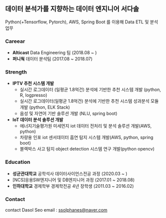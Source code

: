 ## 데이터 분석가를 지향하는 데이터 엔지니어 서다솔
Python(+Tensorflow, Pytorch), AWS, Spring Boot 를 이용해 Data ETL 및 분석 업무

### Careear

- **Alticast** Data Engineering 팀 (2018.08 ~ )
- **퍼니웍** 데이터 분석팀 (2017.08 ~ 2018.07) 

### Strength
- **IPTV 추천 시스템 개발** 
  - 실시간 로그데이터 (일평균 1.8억건) 분석에 기반한 추천 시스템 개발 (python, R, logpresso)
  - 실시간 로그데이터(일평균 1.8억건)  분석에 기반한 추천 시스템 성과분석 모듈 개발 (python, ELK Stack)
  - 음성 및 자연어 기반 솔루션 개발 (NLU, spring boot)
- **IoT 데이터 분석 솔루션 개발**
  - 에너지기술평가원 미세먼지 iot 데이터 전처리 및 분석 솔루션 개발(AWS, python)
  - 차량용 인포 iot 센서데이터 흡연 탐지 시스템 개발(AWS, python, spring boot)
  - 블랙박스 사고 탐지 object detection 시스템 연구 개발(python opencv)

### Education

- **성균관대학교** 공학석사 데이터사이언스전공 과정 (2020.03 ~ )
- [NCS]응용SW엔지니어 및 DB엔지니어 과정 (2017.01 ~ 2018.08)
- **인하대학교** 경제학부 경제학전공 4년 장학생 (2011.03 ~ 2016.02)


### Contact
contact Dasol Seo email : ssolphanes@naver.com
